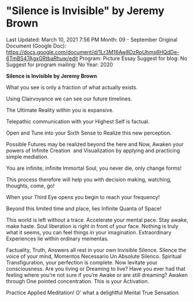 # "Silence is Invisible" by Jeremy Brown

Last Updated: March 10, 2021 7:56 PM
Month: 09 - September
Original Document (Google Doc): https://docs.google.com/document/d/1Lr3M16Aw8DzRpUhms6HQdDe-6TmBS47AgxGRtbaRhuw/edit
Program: Picture Essay
Suggest for blog: No
Suggest for program mailing: No
Year: 2020

**Silence is Invisible by Jeremy Brown**

What you see is only a fraction of what actually exists.

Using Clairvoyance we can see our future timelines.

The Ultimate Reality within you is expansive.

Telepathic communication with your Highest Self is factual.

Open and Tune into your Sixth Sense to Realize this new perception.

Possible Futures may be realized beyond the here and Now, Awaken your powers of Infinite Creation  and Visualization by applying and practicing simple mediation.

You are infinite, infinite Immortal Soul, you never die, only change forms!

This process therefore will help you with decision making, watching, thoughts, come, go!

When your Third Eye opens you begin to reach your frequency!

Beyond this limited time and place, lies Infinite Quanta of Space!

This world is left without a trace. Accelerate your mental pace. Stay awake, make haste. Soul liberation is right in front of your face. Nothing is truly what it seems, you can feel things in your imagination. Extraordinary Experiences lie within ordinary mementas.

Factuality, Truth, Answers all rest in your own Invisible Silence. Silence the voice of your mind, Momentos Necessario Un Absolute Silenco. Spiritual Transfiguration, your perfection is complete. Now levitate your consciousness. Are you living or Dreaming to live? Have you ever had that feeling where you’re not sure if you’re Awake or are still dreaming? Awaken through One pointed concentration. This is your Activation.

Practice Applied Meditation! O’ what a delightful Mental True Sensation.